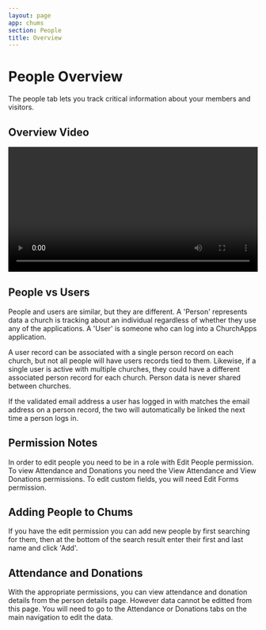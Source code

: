 ```yaml
---
layout: page
app: chums
section: People
title: Overview
---
```


# People Overview
The people tab lets you track critical information about your members and visitors.

## Overview Video
<video controls style="width:100%;height:auto;">
  <source src="/chums/tutorials/people-overview.mp4" type="video/mp4">
</video>

## People vs Users
People and users are similar, but they are different.  A 'Person' represents data a church is tracking about an individual regardless of whether they use any of the applications.  A 'User' is someone who can log into a ChurchApps application.  

A user record can be associated with a single person record on each church, but not all people will have users records tied to them.  Likewise, if a single user is active with multiple churches, they could have a different associated person record for each church.  Person data is never shared between churches.

If the validated email address a user has logged in with matches the email address on a person record, the two will automatically be linked the next time a person logs in.

## Permission Notes
In order to edit people you need to be in a role with Edit People permission.  To view Attendance and Donations you need the View Attendance and View Donations permissions.  To edit custom fields, you will need Edit Forms permission.

## Adding People to Chums
If you have the edit permission you can add new people by first searching for them, then at the bottom of the search result enter their first and last name and click 'Add'.

## Attendance and Donations
With the appropriate permissions, you can view attendance and donation details from the person details page.  However data cannot be editted from this page.  You will need to go to the Attendance or Donations tabs on the main navigation to edit the data.
